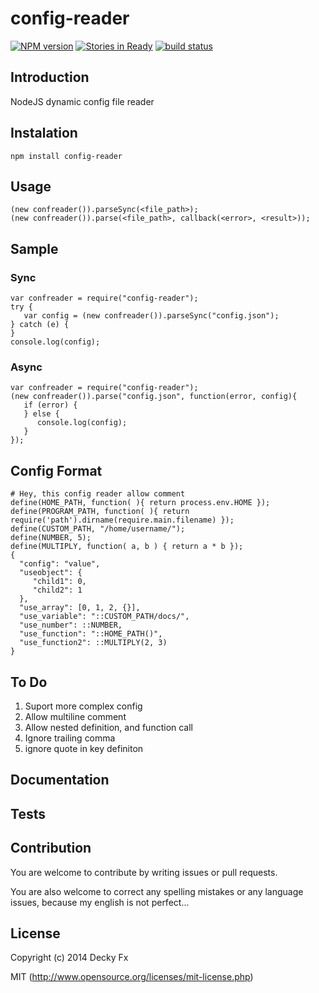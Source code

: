 config-reader
===========
[![NPM version](https://badge.fury.io/js/config-reader.png)](http://badge.fury.io/js/config-reader)
[![Stories in Ready](https://badge.waffle.io/1412/config-reader.png?label=ready)](http://waffle.io/1412/config-reader)
[![build status](https://secure.travis-ci.org/1412/config-reader.png)](http://travis-ci.org/1412/config-reader)


## Introduction

NodeJS dynamic config file reader 

## Instalation

```
npm install config-reader
```

## Usage

```
(new confreader()).parseSync(<file_path>);
(new confreader()).parse(<file_path>, callback(<error>, <result>));
```

## Sample

### Sync
```
var confreader = require("config-reader");
try {
   var config = (new confreader()).parseSync("config.json");
} catch (e) {
}
console.log(config);
```
### Async
```
var confreader = require("config-reader");
(new confreader()).parse("config.json", function(error, config){
   if (error) {
   } else {
      console.log(config);
   }
});
```

## Config Format

```
# Hey, this config reader allow comment
define(HOME_PATH, function( ){ return process.env.HOME });
define(PROGRAM_PATH, function( ){ return require('path').dirname(require.main.filename) });
define(CUSTOM_PATH, "/home/username/");
define(NUMBER, 5);
define(MULTIPLY, function( a, b ) { return a * b });
{
  "config": "value",
  "useobject": {
     "child1": 0,
     "child2": 1
  },
  "use_array": [0, 1, 2, {}],
  "use_variable": "::CUSTOM_PATH/docs/",
  "use_number": ::NUMBER,
  "use_function": "::HOME_PATH()",
  "use_function2": ::MULTIPLY(2, 3)
}
```

## To Do

1. Suport more complex config
2. Allow multiline comment
3. Allow nested definition, and function call
4. Ignore trailing comma
5. ignore quote in key definiton

## Documentation



## Tests




## Contribution

You are welcome to contribute by writing issues or pull requests.

You are also welcome to correct any spelling mistakes or any language issues, because my english is not perfect...


## License

Copyright (c) 2014 Decky Fx

MIT (http://www.opensource.org/licenses/mit-license.php)

